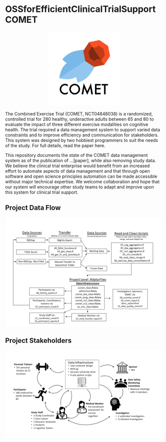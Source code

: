 # OSSforEfficientClinicalTrialSupportCOMET

<p align="center" width="75%">
    <img width="%" src="COMETLogo.jpg">
</p>

The Combined Exercise Trial (COMET, NCT04848038) is a randomized, controlled trial for 280 healthy, underactive adults between 65 and 80 to evaluate the impact of three different exercise modalities on cognitive health. The trial required a data management system to support varied data constraints and to improve efficiency and communication for stakeholders. This system was designed by two hobbiest programmers to suit the needs of the study. For full details, read the paper here.


This repository documents the state of the COMET data management system as of the publication of ...[paper], while also removing study data. We believe the clinical trial enterprise would benefit from an increased effort to automate aspects of data management and that through open software and open science principles automation can be made accessible without major technical expertise. We welcome collaboration and hope that our system will encourage other study teams to adapt and improve upon this system for clinical trial support.




## Project Data Flow
![Data](project_data_flow_diagram_for_paper.png)

## Project Stakeholders
![Data](stakeholders.png)

